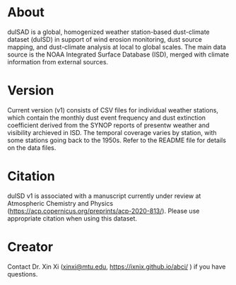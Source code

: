 # About
duISAD is a global, homogenized weather station-based dust-climate dataset (duISD) in support of wind erosion monitoring, dust source mapping, and dust-climate analysis at local to global scales. The main data source is the NOAA Integrated Surface Database (ISD), merged with climate information from external sources.

# Version
Current version (v1) consists of CSV files for individual weather stations, which contain the monthly dust event frequency and dust extinction coefficient derived from the SYNOP reports of presentw weather and visibility archieved in ISD. The temporal coverage varies by station, with some stations going back to the 1950s. Refer to the README file for details on the data files.

# Citation
duISD v1 is associated with a manuscript currently under review at Atmospheric Chemistry and Physics (https://acp.copernicus.org/preprints/acp-2020-813/). Please use appropriate citation when using this dataset.

# Creator
Contact Dr. Xin Xi (xinxi@mtu.edu, https://ixnix.github.io/abci/ ) if you have questions.
